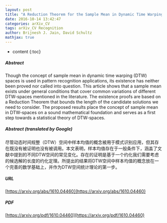 ```yaml
---
layout: post
title: "A Reduction Theorem for the Sample Mean in Dynamic Time Warping Spaces"
date: 2016-10-14 13:42:47
categories: arXiv_CV
tags: arXiv_CV Recognition
author: Brijnesh J. Jain, David Schultz
mathjax: true
---
```


* content
{:toc}

##### Abstract
Though the concept of sample mean in dynamic time warping (DTW) spaces is used in pattern recognition applications, its existence has neither been proved nor called into question. This article shows that a sample mean exists under general conditions that cover common variations of different DTW-spaces mentioned in the literature. The existence proofs are based on a Reduction Theorem that bounds the length of the candidate solutions we need to consider. The proposed results place the concept of sample mean in DTW-spaces on a sound mathematical foundation and serves as a first step towards a statistical theory of DTW-spaces.

##### Abstract (translated by Google)
尽管动态时间规整（DTW）空间中样本均值的概念被用于模式识别应用，但其存在既没有被证明也没有被调用。本文表明，样本均值存在于一般条件下，涵盖了文献中提到的不同DTW空间的常见变化。存在的证明是基于一个约化我们需要考虑的候选解的长度的约化定理。所提出的结果将DTW空间中样本均值的概念放在一个完善的数学基础上，并作为DTW空间统计理论的第一步。

##### URL
[https://arxiv.org/abs/1610.04460](https://arxiv.org/abs/1610.04460)

##### PDF
[https://arxiv.org/pdf/1610.04460](https://arxiv.org/pdf/1610.04460)

